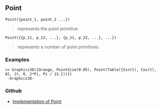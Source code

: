 ## Point

```
Point({point_1, point_2 ...})
```

> represents the point primitive.

```
Point({{p_11, p_12, ...}, {p_21, p_22, ...}, ...})
```

> represents a number of point primitives.
 
### Examples

```
>> Graphics3D({Orange, PointSize(0.05), Point(Table({Sin(t), Cos(t), 0}, {t, 0, 2*Pi, Pi / 15.}))})
 -Graphics3D-
```

### Github

* [Implementation of Point](https://github.com/axkr/symja_android_library/blob/master/symja_android_library/matheclipse-core/src/main/java/org/matheclipse/core/builtin/GraphicsFunctions.java#L819) 
